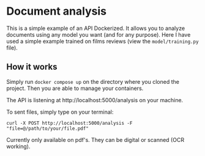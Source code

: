# Document analysis

This is a simple example of an API Dockerized. It allows you to analyze documents using any model you want (and for any purpose).
Here I have used a simple example trained on films reviews (view the `model/training.py` file).

## How it works

Simply run `docker compose up` on the directory where you cloned the project. Then you are able to manage your containers.

The API is listening at http://localhost:5000/analysis on your machine.

To sent files, simply type on your terminal:

```
curl -X POST http://localhost:5000/analysis -F "file=@/path/to/your/file.pdf"
```

Currently only available on pdf's. They can be digital or scanned (OCR working).
